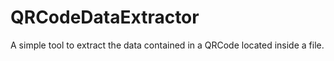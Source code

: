 # QRCodeDataExtractor
A simple tool to extract the data contained in a QRCode located inside a file.
